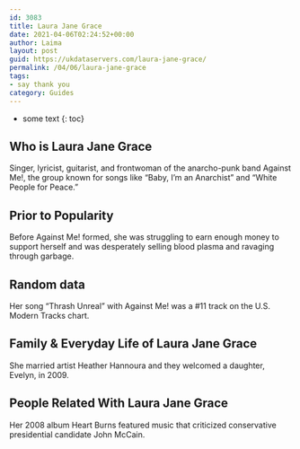 ```yaml
---
id: 3083
title: Laura Jane Grace
date: 2021-04-06T02:24:52+00:00
author: Laima
layout: post
guid: https://ukdataservers.com/laura-jane-grace/
permalink: /04/06/laura-jane-grace
tags:
- say thank you
category: Guides
---
```


* some text
{: toc}


## Who is Laura Jane Grace
                  
                  
                  
Singer, lyricist, guitarist, and frontwoman of the anarcho-punk band Against Me!, the group known for songs like &#8220;Baby, I&#8217;m an Anarchist&#8221; and &#8220;White People for Peace.&#8221;
                  
              
            
              
            
                
                
                
## Prior to Popularity
                  
                  
                  
Before Against Me! formed, she was struggling to earn enough money to support herself and was desperately selling blood plasma and ravaging through garbage.
                  
              
            
              
            
                
                
                
## Random data
                  
                  
                  
Her song &#8220;Thrash Unreal&#8221; with Against Me! was a #11 track on the U.S. Modern Tracks chart.
                  
              
            
              
            
                
                
                
## Family & Everyday Life of Laura Jane Grace
                  
                  
                  
She married artist Heather Hannoura and they welcomed a daughter, Evelyn, in 2009.
                  
              
            
              
            
                
                
                
## People Related With Laura Jane Grace
                  
                  
                  
Her 2008 album Heart Burns featured music that criticized conservative presidential candidate John McCain.
                  
              
            
              
            
                
              
            
              
              
            
            
              
            
          
          
          